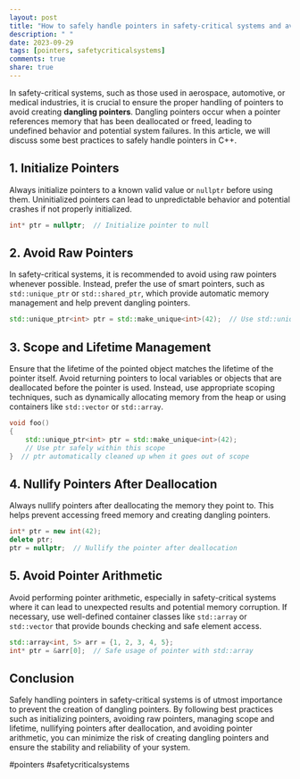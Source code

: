 ```yaml
---
layout: post
title: "How to safely handle pointers in safety-critical systems and avoid creating dangling pointers in C++"
description: " "
date: 2023-09-29
tags: [pointers, safetycriticalsystems]
comments: true
share: true
---
```


In safety-critical systems, such as those used in aerospace, automotive, or medical industries, it is crucial to ensure the proper handling of pointers to avoid creating **dangling pointers**. Dangling pointers occur when a pointer references memory that has been deallocated or freed, leading to undefined behavior and potential system failures. In this article, we will discuss some best practices to safely handle pointers in C++.

## 1. Initialize Pointers

Always initialize pointers to a known valid value or `nullptr` before using them. Uninitialized pointers can lead to unpredictable behavior and potential crashes if not properly initialized.

```cpp
int* ptr = nullptr;  // Initialize pointer to null
```

## 2. Avoid Raw Pointers

In safety-critical systems, it is recommended to avoid using raw pointers whenever possible. Instead, prefer the use of smart pointers, such as `std::unique_ptr` or `std::shared_ptr`, which provide automatic memory management and help prevent dangling pointers.

```cpp
std::unique_ptr<int> ptr = std::make_unique<int>(42);  // Use std::unique_ptr
```

## 3. Scope and Lifetime Management

Ensure that the lifetime of the pointed object matches the lifetime of the pointer itself. Avoid returning pointers to local variables or objects that are deallocated before the pointer is used. Instead, use appropriate scoping techniques, such as dynamically allocating memory from the heap or using containers like `std::vector` or `std::array`.

```cpp
void foo()
{
    std::unique_ptr<int> ptr = std::make_unique<int>(42);
    // Use ptr safely within this scope
}  // ptr automatically cleaned up when it goes out of scope
```

## 4. Nullify Pointers After Deallocation

Always nullify pointers after deallocating the memory they point to. This helps prevent accessing freed memory and creating dangling pointers.

```cpp
int* ptr = new int(42);
delete ptr;
ptr = nullptr;  // Nullify the pointer after deallocation
```

## 5. Avoid Pointer Arithmetic

Avoid performing pointer arithmetic, especially in safety-critical systems where it can lead to unexpected results and potential memory corruption. If necessary, use well-defined container classes like `std::array` or `std::vector` that provide bounds checking and safe element access.

```cpp
std::array<int, 5> arr = {1, 2, 3, 4, 5};
int* ptr = &arr[0];  // Safe usage of pointer with std::array
```

## Conclusion

Safely handling pointers in safety-critical systems is of utmost importance to prevent the creation of dangling pointers. By following best practices such as initializing pointers, avoiding raw pointers, managing scope and lifetime, nullifying pointers after deallocation, and avoiding pointer arithmetic, you can minimize the risk of creating dangling pointers and ensure the stability and reliability of your system.

#pointers #safetycriticalsystems